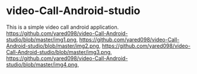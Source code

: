 # video-Call-Android-studio
This is a simple video call android application.
https://github.com/yared098/video-Call-Android-studio/blob/master/img1.png,
https://github.com/yared098/video-Call-Android-studio/blob/master/img2.png,
https://github.com/yared098/video-Call-Android-studio/blob/master/img3.png,
https://github.com/yared098/video-Call-Android-studio/blob/master/img4.png,
